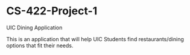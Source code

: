 # CS-422-Project-1
UIC Dining Application

This is an application that will help UIC Students find restaurants/dining options that fit their needs. 